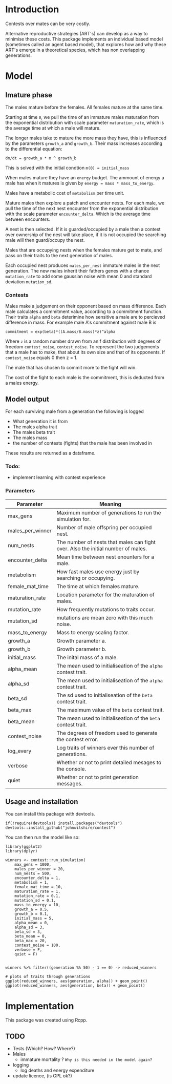 # Introduction
Contests over mates can be very costly.

Alternative reproductive strategies (ART's) can develop as a way to minimise these costs.
This package implements an individual based model (sometimes called an agent based model),
that explores how and why these ART's emerge in a theoretical species, which has non overlapping
generations.

# Model
## Imature phase

The males mature before the females. All females mature at the same time. 

Starting at time `0`, we pull the time of an immature males maturation from
the exponential distribution with scale parameter `maturation_rate`, which is the average time at which a male will mature.

The longer males take to mature the more mass they have, this is influenced by
the parameters `growth_a` and `growth_b`.
Their mass increases according to the differential equation: 
```
dm/dt = growth_a * m ^ growth_b
```
This is solved with the initial condtion `m(0) = initial_mass`

When males mature they have an `energy` budget. The ammount of energy a male has
when it matures is given by `energy = mass * mass_to_energy`.

Males have a metabolic cost of `metabolism` per time unit.

Mature males then explore a patch and encounter nests.
For each male, we pull the time of the next nest 
encounter from the exponential distribution
with the scale parameter `encounter_delta`. Which is the average time between encounters. 

A nest is then selected. If it is guarded/occupied by a male then a contest over ownership of the nest will take place, if it is not occupied the searching male will then guard/occupy the nest.

Males that are occupying nests when the females mature get to mate, and pass on their
traits to the next generation of males.

Each occupied nest produces `males_per_nest` immature males in the next generation.
The new males inherit their fathers genes with a chance `mutation_rate` to add some gaussian noise with mean 0 and standard deviation `mutation_sd`.

### Contests

Males make a judgement on their opponent based on mass difference. 
Each male calculates a commitment value, according to a commitment function.
Their traits
`alpha` and `beta` deterimine how sensitive a male are to percieved difference in mass.
For example male A's commitment against male B is

```
commitment = exp(beta)*((A.mass/B.mass)*z)^alpha
```
Where `z` is a random number drawn from an f distribution with degrees of freedom `contest_noise`, `contest_noise`. To represent the two judgements that a male has to make, that about its own size and that of its opponents.
If `contest_noise` equals 0 then z = 1.

The male that has chosen to commit more to the fight will win.

The cost of the fight to each male is the commitment, this is deducted from 
a males energy.

## Model output
For each surviving male from a generation the following is logged
* What generation it is from
* The males alpha trait
* The males beta trait
* The males mass
* the number of contests (fights) that the male has been involved in

These results are returned as a dataframe.

### Todo:
* implement learning with contest experience


### Parameters

Parameter         | Meaning
------------------|-------------------------------------------------------
max_gens          | Maximum number of generations to run the simulation for. 
males_per_winner  | Number of male offspring per occupied nest.
num_nests         | The number of nests that males can fight over. Also the initial number of males.
encounter_delta   | Mean time between nest enounters for a male.
metabolism        | How fast males use energy just by searching or occupying.
female_mat_time   | The time at which females mature.
maturation_rate   | Location parameter for the maturation of males.
mutation_rate     | How frequently mutations to traits occur.
mutation_sd       | mutations are mean zero with this much noise.
mass_to_energy    | Mass to energy scaling factor.
growth_a          | Growth parameter a.
growth_b          | Growth parameter b.
initial_mass      | The inital mass of a male.
alpha_mean        | The mean used to initialiseation of the `alpha` contest trait.
alpha_sd          | The mean used to initialiseation of the `alpha` contest trait.
beta_sd           | The sd used to initialiseation of the `beta` contest trait.
beta_max          | The maximum value of the `beta` contest trait.
beta_mean         | The mean used to initialiseation of the `beta` contest trait.
contest_noise     | The degrees of freedom used to generate the contest error.
log_every         | Log traits of winners ever this number of generations. 
verbose           | Whether or not to print detailed mesages to the console.
quiet             | Whether or not to print generation messages.

## Usage and installation
You can install this package with devtools.

```{r}
if(!require(devtools)) install.packages("devtools")
devtools::install_github("johnwilshire/contest")
```

You can then run the model like so:

```{R}
library(ggplot2)
library(dplyr)

winners <- contest::run_simulation(
    max_gens = 1000,
    males_per_winner = 20,
    num_nests = 500,
    encounter_delta = 1,
    metabolism = 1,
    female_mat_time = 10, 
    maturation_rate = 1,
    mutation_rate = 0.1,
    mutation_sd = 0.1,
    mass_to_energy = 10,
    growth_a = 0.5,
    growth_b = 0.1,
    initial_mass = 5,
    alpha_mean = 0,
    alpha_sd = 3,
    beta_sd = 3,
    beta_mean = 0,
    beta_max = 20,
    contest_noise = 100, 
    verbose = F,
    quiet = F)


winners %>% filter((generation %% 50) - 1 == 0) -> reduced_winners

# plots of traits through generations
ggplot(reduced_winners, aes(generation, alpha)) + geom_point()
ggplot(reduced_winners, aes(generation, beta)) + geom_point()
```

# Implementation
This package was created using Rcpp.

## TODO
* Tests (Which? How? Where?)
* Males
    * immature mortality ? `Why is this needed in the model again?` 
* logging
    * log deaths and energy expenditure
* update licence, (is GPL ok?)
